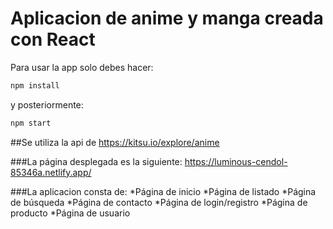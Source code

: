 # Aplicacion de anime y manga creada con React

Para usar la app solo debes hacer:
``` javascript
npm install 
```
y posteriormente:

``` javascript
npm start 
```

##Se utiliza la api de https://kitsu.io/explore/anime

###La página desplegada es la siguiente:
https://luminous-cendol-85346a.netlify.app/


###La aplicacion consta de:
*Página de inicio
*Página de listado
*Página de búsqueda
*Página de contacto
*Página de login/registro
*Página de producto
*Página de usuario
